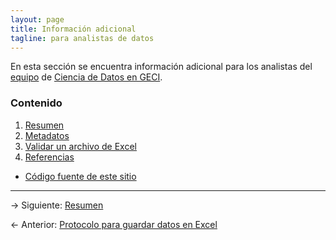 ```yaml
---
layout: page
title: Información adicional
tagline: para analistas de datos
---
```


En esta sección se encuentra información adicional para los analistas del [equipo](https://github.com/orgs/IslasGECI/people) de [Ciencia de Datos en GECI](https://github.com/orgs/IslasGECI).

### Contenido

1. [Resumen](resumen.html)
1. [Metadatos](metadatos.html)
1. [Validar un archivo de Excel](validacion.html)
1. [Referencias](referencias.html)

- [Código fuente de este sitio](https://github.com/IslasGECI/datos_en_excel)

---

&rarr; Siguiente: [Resumen](resumen.html)

&larr; Anterior: [Protocolo para guardar datos en Excel](../)
